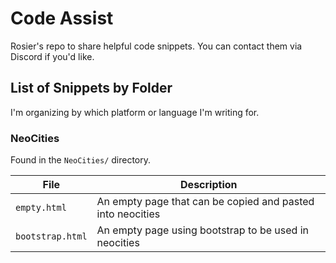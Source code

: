 # Code Assist

Rosier's repo to share helpful code snippets. You can contact them via Discord if you'd like.

## List of Snippets by Folder

I'm organizing by which platform or language I'm writing for.

### NeoCities
Found in the `NeoCities/` directory.

| File             | Description                                                |
| ---------------- | ---------------------------------------------------------- |
| `empty.html`     | An empty page that can be copied and pasted into neocities |
| `bootstrap.html` | An empty page using bootstrap to be used in neocities      |
